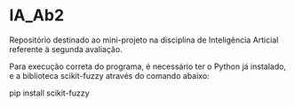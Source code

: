 # IA_Ab2
Repositório destinado ao mini-projeto na disciplina de Inteligência Articial referente à segunda avaliação.

Para execução correta do programa, é necessário ter o Python já instalado, e a biblioteca scikit-fuzzy através do comando abaixo:

pip install scikit-fuzzy
